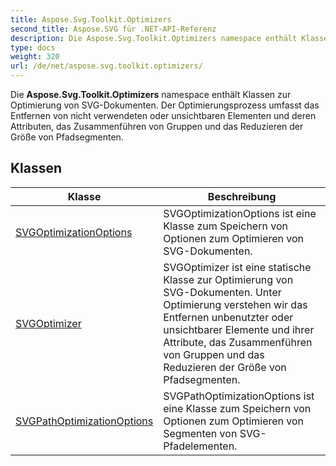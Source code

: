 ```yaml
---
title: Aspose.Svg.Toolkit.Optimizers
second_title: Aspose.SVG für .NET-API-Referenz
description: Die Aspose.Svg.Toolkit.Optimizers namespace enthält Klassen zur Optimierung von SVGDokumenten. Der Optimierungsprozess umfasst das Entfernen von nicht verwendeten oder unsichtbaren Elementen und deren Attributen das Zusammenführen von Gruppen und das Reduzieren der Größe von Pfadsegmenten.
type: docs
weight: 320
url: /de/net/aspose.svg.toolkit.optimizers/
---
```

Die **Aspose.Svg.Toolkit.Optimizers** namespace enthält Klassen zur Optimierung von SVG-Dokumenten. Der Optimierungsprozess umfasst das Entfernen von nicht verwendeten oder unsichtbaren Elementen und deren Attributen, das Zusammenführen von Gruppen und das Reduzieren der Größe von Pfadsegmenten.

## Klassen

| Klasse | Beschreibung |
| --- | --- |
| [SVGOptimizationOptions](./svgoptimizationoptions/) | SVGOptimizationOptions ist eine Klasse zum Speichern von Optionen zum Optimieren von SVG-Dokumenten. |
| [SVGOptimizer](./svgoptimizer/) | SVGOptimizer ist eine statische Klasse zur Optimierung von SVG-Dokumenten. Unter Optimierung verstehen wir das Entfernen unbenutzter oder unsichtbarer Elemente und ihrer Attribute, das Zusammenführen von Gruppen und das Reduzieren der Größe von Pfadsegmenten. |
| [SVGPathOptimizationOptions](./svgpathoptimizationoptions/) | SVGPathOptimizationOptions ist eine Klasse zum Speichern von Optionen zum Optimieren von Segmenten von SVG-Pfadelementen. |


